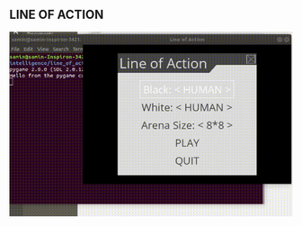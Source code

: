 ## LINE OF ACTION
![Line of Action](https://github.com/SaminRK/LineOfAction/blob/master/media/loa.gif)
